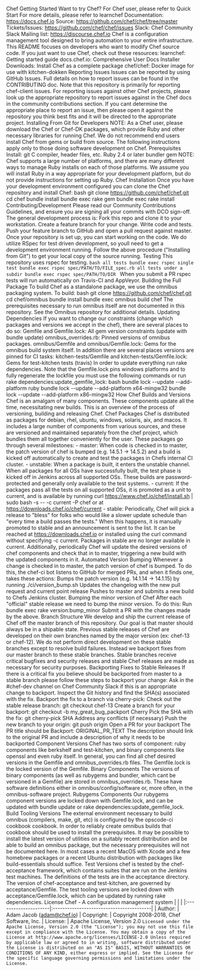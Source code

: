 Chef Getting Started Want to try Chef? For Chef user, please refer to Quick Start For more details, please refer to learnchef Documentation: https://docs.chef.io Source: https://github.com/chef/chef/tree/master Tickets/Issues: https://github.com/chef/chef/issues Slack: Chef Community Slack Mailing list: https://discourse.chef.io Chef is a configuration management tool designed to bring automation to your entire infrastructure. This README focuses on developers who want to modify Chef source code. If you just want to use Chef, check out these resources: learnchef: Getting started guide docs.chef.io: Comprehensive User Docs Installer Downloads: Install Chef as a complete package chef/chef: Docker image for use with kitchen-dokken Reporting Issues Issues can be reported by using GitHub Issues. Full details on how to report issues can be found in the CONTRIBUTING doc. Note that this repository is primarily for reporting chef-client issues. For reporting issues against other Chef projects, please look up the appropriate repository to report issues against in the Chef docs in the community contributions section. If you cant determine the appropriate place to report an issue, then please open it against the repository you think best fits and it will be directed to the appropriate project. Installing From Git for Developers NOTE: As a Chef user, please download the Chef or Chef-DK packages, which provide Ruby and other necessary libraries for running Chef. We do not recommend end users install Chef from gems or build from source. The following instructions apply only to those doing software development on Chef. Prerequisites Install: git C compiler, header files, etc. Ruby 2.4 or later bundler gem NOTE: Chef supports a large number of platforms, and there are many different ways to manage Ruby installs on each of those platforms. We assume you will install Ruby in a way appropriate for your development platform, but do not provide instructions for setting up Ruby. Chef Installation Once you have your development environment configured you can clone the Chef repository and install Chef: bash git clone https://github.com/chef/chef.git cd chef bundle install bundle exec rake gem bundle exec rake install Contributing/Development Please read our Community Contributions Guidelines, and ensure you are signing all your commits with DCO sign-off. The general development process is: Fork this repo and clone it to your workstation. Create a feature branch for your change. Write code and tests. Push your feature branch to GitHub and open a pull request against master. Once your repository is set up, you can start working on the code. We do utilize RSpec for test driven development, so youll need to get a development environment running. Follow the above procedure ("Installing from Git") to get your local copy of the source running. Testing This repository uses rspec for testing. ```bash all tests bundle exec rspec single test bundle exec rspec spec/PATH/TO/FILE_spec.rb all tests under a subdir bundle exec rspec spec/PATH/TO/DIR ``` When you submit a PR rspec tests will run automatically on Travis-CI and AppVeyor. Building the Full Package To build Chef as a standalone package, we use the omnibus packaging system. To build: bash git clone https://github.com/chef/chef.git cd chef/omnibus bundle install bundle exec omnibus build chef The prerequisites necessary to run omnibus itself are not documented in this repository. See the Omnibus repository for additional details. Updating Dependencies If you want to change our constraints (change which packages and versions we accept in the chef), there are several places to do so: Gemfile and Gemfile.lock: All gem version constraints (update with bundle update) omnibus_overrides.rb: Pinned versions of omnibus packages. omnibus/Gemfile and omnibus/Gemfile.lock: Gems for the omnibus build system itself. In addition there are several places versions are pinned for CI tasks: kitchen-tests/Gemfile and kitchen-tests/Gemfile.lock: Gems for test-kitchen tests (travis) In order to update everything run rake dependencies. Note that the Gemfile.lock pins windows platforms and to fully regenerate the lockfile you must use the following commands or run rake dependencies:update_gemfile_lock: bash bundle lock --update --add-platform ruby bundle lock --update --add-platform x64-mingw32 bundle lock --update --add-platform x86-mingw32 How Chef Builds and Versions Chef is an amalgam of many components. These components update all the time, necessitating new builds. This is an overview of the process of versioning, building and releasing Chef. Chef Packages Chef is distributed as packages for debian, rhel, ubuntu, windows, solaris, aix, and macos. It includes a large number of components from various sources, and these are versioned and maintained separately from the chef project, which bundles them all together conveniently for the user. These packages go through several milestones: - master: When code is checked in to master, the patch version of chef is bumped (e.g. 14.5.1 -> 14.5.2) and a build is kicked off automatically to create and test the packages in Chefs internal CI cluster. - unstable: When a package is built, it enters the unstable channel. When all packages for all OSs have successfully built, the test phase is kicked off in Jenkins across all supported OSs. These builds are password-protected and generally only available to the test systems. - current: If the packages pass all the tests on all supported OSs, it is promoted as a unit to current, and is available by running curl https://www.chef.io/chef/install.sh | sudo bash -s -- -c current -P chef or at https://downloads.chef.io/chef/current - stable: Periodically, Chef will pick a release to "bless" for folks who would like a slower update schedule than "every time a build passes the tests." When this happens, it is manually promoted to stable and an announcement is sent to the list. It can be reached at https://downloads.chef.io or installed using the curl command without specifying -c current. Packages in stable are no longer available in current. Additionally, periodically Chef will update the desired versions of chef components and check that in to master, triggering a new build with the updated components in it. Automated Version Bumping Whenever a change is checked in to master, the patch version of chef is bumped. To do this, the chef-ci bot listens to GitHub for merged PRs, and when it finds one, takes these actions: Bumps the patch version (e.g. 14.1.14 -> 14.1.15) by running ./ci/version_bump.sh Updates the changelog with the new pull request and current point release Pushes to master and submits a new build to Chefs Jenkins cluster. Bumping the minor version of Chef After each "official" stable release we need to bump the minor version. To do this: Run bundle exec rake version:bump_minor Submit a PR with the changes made by the above. Branch Structure We develop and ship the current release of Chef off the master branch of this repository. Our goal is that master should always be in a shipable state. Previous stable releases of Chef are developed on their own branches named by the major version (ex: chef-13 or chef-12). We do not perform direct development on these stable branches except to resolve build failures. Instead we backport fixes from our master branch to these stable branches. Stable branches receive critical bugfixes and security releases and stable Chef releases are made as necessary for security purposes. Backporting Fixes to Stable Releases If there is a critical fix you believe should be backported from master to a stable branch please follow these steps to backport your change: Ask in the #chef-dev channel on Chef Community Slack if this is an appropriate change to backport. Inspect the Git history and find the SHA(s) associated with the fix. Backport the fix to a branch via cherry-pick: Check out the stable release branch: git checkout chef-13 Create a branch for your backport: git checkout -b my_great_bug_packport Cherry Pick the SHA with the fix: git cherry-pick SHA Address any conflicts (if necessary) Push the new branch to your origin: git push origin Open a PR for your backport The PR title should be Backport: ORIGINAL_PR_TEXT The description should link to the original PR and include a description of why it needs to be backported Component Versions Chef has two sorts of component: ruby components like berkshelf and test-kitchen, and binary components like openssl and even ruby itself. In general, you can find all chef desired versions in the Gemfile and omnibus_overrides.rb files. The Gemfile.lock is the locked version of the Gemfile. Binary Components The versions of binary components (as well as rubygems and bundler, which cant be versioned in a Gemfile) are stored in omnibus_overrides.rb. These have software definitions either in omnibus/config/software or, more often, in the omnibus-software project. Rubygems Components Our rubygems component versions are locked down with Gemfile.lock, and can be updated with bundle update or rake dependencies:update_gemfile_lock. Build Tooling Versions The external environment necessary to build omnibus (compilers, make, git, etc) is configured by the opscode-ci cookbook cookbook. In order to reliably create omnibus builds that cookbook should be used to install the prerequisites. It may be possible to install the latest version of utilities on a suitably recent distribution and be able to build an omnibus package, but the necessary prerequisites will not be documented here. In most cases a recent MacOS with Xcode and a few homebrew packages or a recent Ubuntu distribution with packages like build-essentials should suffice. Test Versions chef is tested by the chef-acceptance framework, which contains suites that are run on the Jenkins test machines. The definitions of the tests are in the acceptance directory. The version of chef-acceptance and test-kitchen, are governed by acceptance/Gemfile. The test tooling versions are locked down with acceptance/Gemfile.lock, which can be updated by running rake dependencies. License Chef - A configuration management system | | | |:---------------------|:-----------------------------------------| | Author: | Adam Jacob (adam@chef.io) | Copyright: | Copyright 2008-2018, Chef Software, Inc. | License: | Apache License, Version 2.0 ``` Licensed under the Apache License, Version 2.0 (the "License"); you may not use this file except in compliance with the License. You may obtain a copy of the License at http://www.apache.org/licenses/LICENSE-2.0 Unless required by applicable law or agreed to in writing, software distributed under the License is distributed on an "AS IS" BASIS, WITHOUT WARRANTIES OR CONDITIONS OF ANY KIND, either express or implied. See the License for the specific language governing permissions and limitations under the License. ```